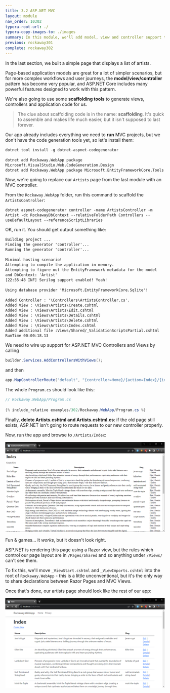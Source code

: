 ```yaml
---
title: 3.2 ASP.NET MVC
layout: module
nav_order: 10302
typora-root-url: ./
typora-copy-images-to: ./images
summary: In this module, we'll add model, view and controller support to our app
previous: rockaway301
complete: rockaway302
---
```


In the last section, we built a simple page that displays a list of artists.

Page-based application models are great for a lot of simpler scenarios, but for more complex workflows and user journeys, the **model/view/controller** pattern has become very popular, and ASP.NET Core includes many powerful features designed to work with this pattern.

We're also going to use some **scaffolding tools** to generate views, controllers and application code for us.

>  The clue about scaffolding code is in the name: **scaffolding**. It's quick to assemble and makes life much easier, but it isn't supposed to last forever.

Our app already includes everything we need to **run** MVC projects, but we don't have the code generation tools yet, so let's install them:

```console
dotnet tool install -g dotnet-aspnet-codegenerator

dotnet add Rockaway.WebApp package Microsoft.VisualStudio.Web.CodeGeneration.Design
dotnet add Rockaway.WebApp package Microsoft.EntityFrameworkCore.Tools
```

Now, we're going to replace our `Artists` page from the last module with an MVC controller.

From the `Rockaway.WebApp` folder, run this command to scaffold the `ArtistsController`:

```dotnetcli
dotnet aspnet-codegenerator controller -name ArtistsController -m Artist -dc RockawayDbContext --relativeFolderPath Controllers --useDefaultLayout --referenceScriptLibraries
```

OK, run it. You should get output something like:

```
Building project ...
Finding the generator 'controller'...
Running the generator 'controller'...

Minimal hosting scenario!
Attempting to compile the application in memory.
Attempting to figure out the EntityFramework metadata for the model and DbContext: 'Artist'
[22:55:48 INF] Serilog support enabled! Yeah!

Using database provider 'Microsoft.EntityFrameworkCore.Sqlite'!

Added Controller : '\Controllers\ArtistsController.cs'.
Added View : \Views\Artists\Create.cshtml
Added View : \Views\Artists\Edit.cshtml
Added View : \Views\Artists\Details.cshtml
Added View : \Views\Artists\Delete.cshtml
Added View : \Views\Artists\Index.cshtml
Added additional file :Views/Shared/_ValidationScriptsPartial.cshtml
RunTime 00:00:18.13
```

We need to wire up support for ASP.NET MVC Controllers and Views by calling

```csharp
builder.Services.AddControllersWithViews();
```

and then

```csharp
app.MapControllerRoute("default", "{controller=Home}/{action=Index}/{id?}");
```

The whole `Program.cs` should look like this:

```csharp
// Rockaway.WebApp/Program.cs

{% include_relative examples/302/Rockaway.WebApp/Program.cs %}
```

Finally, **delete Artists.cshtml and Artists.cshtml.cs**: if the old page still exists, ASP.NET isn't going to route requests to our new controller properly.

Now, run the app and browse to `/Artists/Index`:

![image-20231013230306282](images/image-20231013230306282.png)

Fun & games... it *works*, but it doesn't look right.

ASP.NET is rendering this page using a Razor view, but the rules which control our page layout are in `/Pages/Shared` and so anything under `/Views/` can't see them.

To fix this, we'll move `_ViewStart.cshtml` and `_ViewImports.cshtml` into the root of `Rockaway.WebApp` - this is a little unconventional, but it's the only way to share declarations between Razor Pages and MVC Views.

Once that's done, our artists page should look like the rest of our app:

![image-20231013230859451](images/image-20231013230859451.png)

